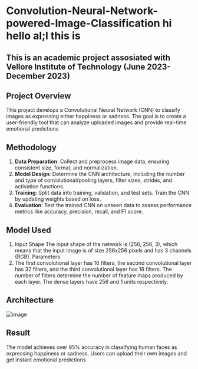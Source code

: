 # Convolution-Neural-Network-powered-Image-Classification hi hello al;l this is
## This is an academic project assosiated with Vellore Institute of Technology (June 2023-December 2023)

## Project Overview 
This project develops a Convolutional Neural Network (CNN) to classify images as expressing either happiness or sadness. The goal is to create a user-friendly tool that can analyze uploaded images and provide real-time emotional predictions

## Methodology 

1. **Data Preparation**: Collect and preprocess image data, ensuring consistent size, format, and normalization.
2. **Model Design**: Determine the CNN architecture, including the number and type of convolutional/pooling layers, filter sizes, strides, and activation functions.
3. **Training**: Split data into training, validation, and test sets. Train the CNN by updating weights based on loss.
4. **Evaluation**: Test the trained CNN on unseen data to assess performance metrics like accuracy, precision, recall, and F1 score.

## Model Used 
1. Input Shape
The input shape of the network is (256, 256, 3), which means that the input image is of size 256x256 pixels and has 3 channels (RGB).
Parameters
2. The first convolutional layer has 16 filters, the second convolutional layer has 32 filters, and the third convolutional layer has 16 filters. The number of filters determine the number of feature maps produced by each layer. The dense layers have 256 and 1 units respectively.

## Architecture 
![image](https://github.com/user-attachments/assets/9f0c8697-211a-4f7e-83ef-d43e2a7153a2)

## Result
The model achieves over 95% accuracy in classifying human faces as expressing happiness or sadness. Users can upload their own images and get instant emotional predictions
